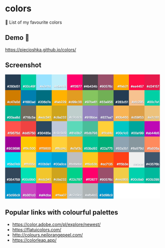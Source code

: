 # colors

:art: List of my favourite colors

## Demo 🎉

<https://piecioshka.github.io/colors/>

## Screenshot

![](./screenshot.png)

## Popular links with colourful palettes

* <https://color.adobe.com/pl/explore/newest/>
* <https://flatuicolors.com/>
* <http://colours.neilorangepeel.com/>
* <https://colorleap.app/>
